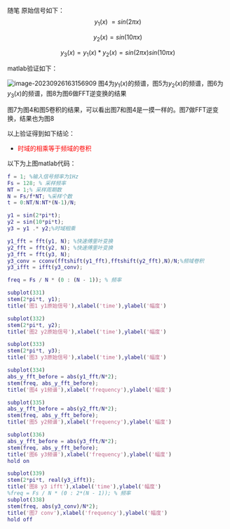 随笔
原始信号如下：
$$
y_1(x)~ = sin(2{\pi}x)
$$

$$
y_2(x) = sin(10{\pi}x)
$$

$$
y_3(x) = y_1(x)*y_2(x) = sin(2{\pi}x)sin(10{\pi}x)
$$

matlab验证如下：

![image-20230926163156909](..\随笔\image-20230926163156909.png)
图4为$y_1(x)$的频谱，图5为$y_2(x)$的频谱，图6为$y_3(x)$的频谱，图8为图6做FFT逆变换的结果

图7为图4和图5卷积的结果，可以看出图7和图4是一摸一样的。图7做FFT逆变换，结果也为图8

以上验证得到如下结论：

- <font color = red>时域的相乘等于频域的卷积</font>

以下为上图matlab代码：

```matlab
f = 1; %输入信号频率为1Hz
Fs = 128; % 采样频率
NT = 1;% 采样周期数
N = Fs/f*NT; %采样个数
t = 0:NT/N:NT*(N-1)/N;

y1 = sin(2*pi*t);
y2 = sin(10*pi*t);
y3 = y1 .* y2;%时域相乘

y1_fft = fft(y1, N); %快速傅里叶变换
y2_fft = fft(y2, N); %快速傅里叶变换
y3_fft = fft(y3, N);
y3_conv = cconv(fftshift(y1_fft),fftshift(y2_fft),N)/N;%频域卷积
y3_ifft = ifft(y3_conv);

freq = Fs / N * (0 : (N - 1)); % 频率

subplot(331)
stem(2*pi*t, y1);
title('图1 y1原始信号'),xlabel('time'),ylabel('幅度')

subplot(332)
stem(2*pi*t, y2);
title('图2 y2原始信号'),xlabel('time'),ylabel('幅度')

subplot(333)
stem(2*pi*t, y3);
title('图3 y3原始信号'),xlabel('time'),ylabel('幅度')

subplot(334)
abs_y_fft_before = abs(y1_fft/N*2);
stem(freq, abs_y_fft_before);
title('图4 y1频谱'),xlabel('frequency'),ylabel('幅度')

subplot(335)
abs_y_fft_before = abs(y2_fft/N*2);
stem(freq, abs_y_fft_before);
title('图5 y2频谱'),xlabel('frequency'),ylabel('幅度')

subplot(336) 
abs_y_fft_before = abs(y3_fft/N*2);
stem(freq, abs_y_fft_before);
title('图6 y3频谱'),xlabel('frequency'),ylabel('幅度')
hold on 

subplot(339)
stem(2*pi*t, real(y3_ifft));
title('图8 y3 ifft'),xlabel('time'),ylabel('幅度')
%freq = Fs / N * (0 : 2*(N - 1)); % 频率
subplot(338)
stem(freq, abs(y3_conv)/N*2);
title('图7 conv'),xlabel('frequency'),ylabel('幅度')
hold off
```

